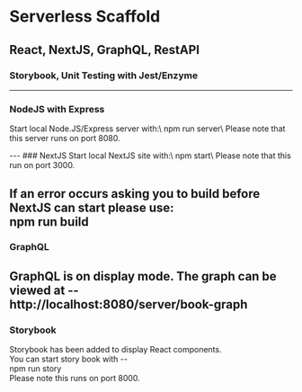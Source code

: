 # Serverless Scaffold
## React, NextJS, GraphQL, RestAPI
### Storybook, Unit Testing with Jest/Enzyme

---
### NodeJS with Express
<p>Start local Node.JS/Express server with:\
npm run server\
Please note that this server runs on port 8080.</p>
---
### NextJS
Start local NextJS site with:\
npm start\
Please note that this run on port 3000.

If an error occurs asking you to build before NextJS can start please use:\
npm run build
---
### GraphQL
GraphQL is on display mode. The graph can be viewed at --\
http://localhost:8080/server/book-graph
---
### Storybook
Storybook has been added to display React components.\
You can start story book with --\
npm run story\
Please note this runs on port 8000.

